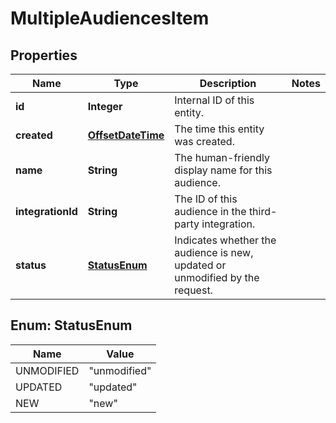 

# MultipleAudiencesItem

## Properties

Name | Type | Description | Notes
------------ | ------------- | ------------- | -------------
**id** | **Integer** | Internal ID of this entity. | 
**created** | [**OffsetDateTime**](OffsetDateTime.md) | The time this entity was created. | 
**name** | **String** | The human-friendly display name for this audience. | 
**integrationId** | **String** | The ID of this audience in the third-party integration. | 
**status** | [**StatusEnum**](#StatusEnum) | Indicates whether the audience is new, updated or unmodified by the request.  | 



## Enum: StatusEnum

Name | Value
---- | -----
UNMODIFIED | &quot;unmodified&quot;
UPDATED | &quot;updated&quot;
NEW | &quot;new&quot;



